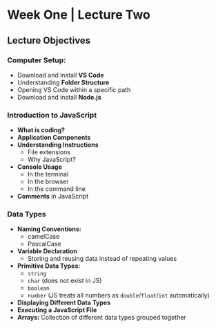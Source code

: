 # Week One | Lecture Two



## Lecture Objectives

### Computer Setup:
- Download and install **VS Code**
- Understanding **Folder Structure**
- Opening VS Code within a specific path
- Download and install **Node.js**

### Introduction to JavaScript
- **What is coding?**
- **Application Components**
- **Understanding Instructions**
  - File extensions
  - Why JavaScript?
- **Console Usage**
  - In the terminal
  - In the browser
  - In the command line
- **Comments** in JavaScript

### Data Types
- **Naming Conventions:**
  - camelCase
  - PascalCase
- **Variable Declaration**
  - Storing and reusing data instead of repeating values
- **Primitive Data Types:**
  - `string`
  - `char` (does not exist in JS)
  - `boolean`
  - `number` (JS treats all numbers as `double`/`float`/`int` automatically)
- **Displaying Different Data Types**
- **Executing a JavaScript File**
- **Arrays:** Collection of different data types grouped together

